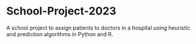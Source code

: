 # School-Project-2023
A school project to assign patients to doctors in a hospital using heuristic and prediction algorithms in Python and R.
